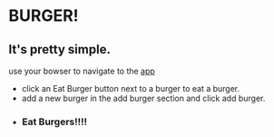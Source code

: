 # BURGER!

## It's pretty simple.

use your bowser to navigate to the [app](https://mighty-reef-53994.herokuapp.com/)
* click an Eat Burger button next to a burger to eat a burger.
* add a new burger in the add burger section and click add burger.
* ### Eat Burgers!!!!
